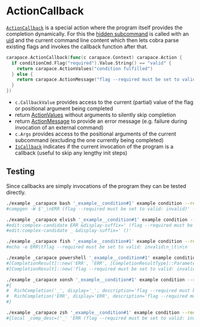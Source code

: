 # ActionCallback
[`ActionCallback`](https://pkg.go.dev/github.com/rsteube/carapace#ActionCallback) is a special action where the program itself provides the completion dynamically. For this the [hidden subcommand](../gen/hiddenSubcommand.md) is called with an [uid](../gen/uid.md) and the current command line content which then lets cobra parse existing flags and invokes the callback function after that.

```go
carapace.ActionCallback(func(c carapace.Context) carapace.Action {
  if conditionCmd.Flag("required").Value.String() == "valid" {
    return carapace.ActionValues("condition fulfilled")
  } else {
    return carapace.ActionMessage("flag --required must be set to valid: " + conditionCmd.Flag("required").Value.String())
  }
})
```

- `c.CallbackValue` provides access to the current (partial) value of the flag or positional argument being completed
- return [ActionValues](./actionValues.md) without arguments to silently skip completion
- return [ActionMessage](./actionMessage.md) to provide an error message (e.g. failure during invocation of an external command)
- `c.Args` provides access to the positional arguments of the current subcommand (excluding the one currently being completed)
- [`IsCallback`](https://pkg.go.dev/github.com/rsteube/carapace#IsCallback) indicates if the current invocation of the program is a callback (useful to skip any lengthy init steps)

## Testing

Since callbacks are simply invocations of the program they can be tested directly.
```sh
./example _carapace bash '_example__condition#1' example condition --required invalid
#compgen -W $'_\nERR (flag --required must be set to valid: invalid)' -- "${cur//\\ / }" | sed "s!^${curprefix//\\ / }!!"

./example _carapace elvish '_example__condition#1' example condition --required invalid
#edit:complex-candidate ERR &display-suffix=' (flag --required must be set to valid: invalid)'
#edit:complex-candidate _ &display-suffix=' ()'

./example _carapace fish '_example__condition#1' example condition --required invalid
#echo -e ERR\tflag --required must be set to valid: invalid\n_\t\n\n

./example _carapace powershell '_example__condition#1' example condition --required invalid
#[CompletionResult]::new('ERR', 'ERR', [CompletionResultType]::ParameterValue, ' ')
#[CompletionResult]::new('flag --required must be set to valid: invalid', 'flag --required must be set to valid: invalid', [CompletionResultType]::ParameterValue, ' ')

./example _carapace xonsh '_example__condition#1' example condition --required invalid
#{
#  RichCompletion('_', display='_', description='flag --required must be set to valid: invalid', prefix_len=0),
#  RichCompletion('ERR', display='ERR', description='flag --required must be set to valid: invalid', prefix_len=0),
#}

./example _carapace zsh '_example__condition#1' example condition --required invalid
#{local _comp_desc=('_' 'ERR (flag --required must be set to valid: invalid)');compadd -S '' -d _comp_desc '_' 'ERR'}
```
